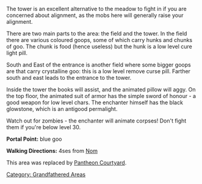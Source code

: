 The tower is an excellent alternative to the meadow to fight in if you
are concerned about alignment, as the mobs here will generally raise
your alignment.

There are two main parts to the area: the field and the tower. In the
field there are various coloured goops, some of which carry hunks and
chunks of goo. The chunk is food (hence useless) but the hunk is a low
level cure light pill.

South and East of the entrance is another field where some bigger goops
are that carry crystalline goo: this is a low level remove curse pill.
Farther south and east leads to the entrance to the tower.

Inside the tower the books will assist, and the animated pillow will
aggy. On the top floor, the animated suit of armor has the simple sword
of honour - a good weapon for low level chars. The enchanter himself has
the black glowstone, which is an antigood permalight.

Watch out for zombies - the enchanter will animate corpses! Don't fight
them if you're below level 30.

<b>Portal Point:</b> blue goo

<b>Walking Directions:</b> 4ses from [Nom](Nom "wikilink")

This area was replaced by [Pantheon
Courtyard](:Category:_Pantheon_Courtyard "wikilink").

[Category: Grandfathered
Areas](Category:_Grandfathered_Areas "wikilink")
